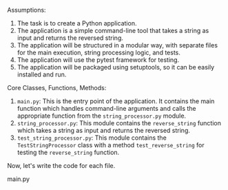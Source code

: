 Assumptions:
1. The task is to create a Python application.
2. The application is a simple command-line tool that takes a string as input and returns the reversed string.
3. The application will be structured in a modular way, with separate files for the main execution, string processing logic, and tests.
4. The application will use the pytest framework for testing.
5. The application will be packaged using setuptools, so it can be easily installed and run.

Core Classes, Functions, Methods:
1. `main.py`: This is the entry point of the application. It contains the main function which handles command-line arguments and calls the appropriate function from the `string_processor.py` module.
2. `string_processor.py`: This module contains the `reverse_string` function which takes a string as input and returns the reversed string.
3. `test_string_processor.py`: This module contains the `TestStringProcessor` class with a method `test_reverse_string` for testing the `reverse_string` function.

Now, let's write the code for each file.

main.py
